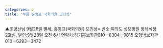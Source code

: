```yaml
---
categories: b
title: "부음 홍영표 국회의원 모친상"
---
```

▲조양선님 9월26일 별세, 홍영표(국회의원) 모친상= 빈소:여의도 성모병원 장례식장 2호실, 발인:9월28일 오전 6시 연락처:김기홍보좌관010ㅡ8304ㅡ9815 오형범보좌관 010ㅡ6293ㅡ3472